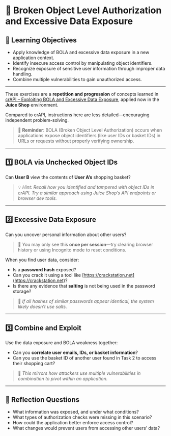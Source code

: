 # 🧪 Broken Object Level Authorization and Excessive Data Exposure

## 🧠 Learning Objectives
- Apply knowledge of BOLA and excessive data exposure in a new application context.
- Identify insecure access control by manipulating object identifiers.
- Recognize exposure of sensitive user information through improper data handling.
- Combine multiple vulnerabilities to gain unauthorized access.

---

These exercises are a **repetition and progression** of concepts learned in [crAPI – Exploiting BOLA and Excessive Data Exposure](../crAPI/2_Exploiting_BOLA_And_Excessive_Data_Exposure.md), applied now in the **Juice Shop** environment.

Compared to crAPI, instructions here are less detailed—encouraging independent problem-solving.

> 🧠 **Reminder**: BOLA (Broken Object Level Authorization) occurs when applications expose object identifiers (like user IDs or basket IDs) in URLs or requests without properly verifying ownership.

---

## 1️⃣ BOLA via Unchecked Object IDs

Can **User B** view the contents of **User A’s** shopping basket?

> 💡 *Hint: Recall how you identified and tampered with object IDs in crAPI. Try a similar approach using Juice Shop’s API endpoints or browser dev tools.*

---

## 2️⃣ Excessive Data Exposure

Can you uncover personal information about other users?

> 🔎 You may only see this **once per session**—try clearing browser history or using Incognito mode to reset conditions.

When you find user data, consider:
- Is a **password hash** exposed?
- Can you crack it using a tool like [https://crackstation.net](https://crackstation.net)?
- Is there any evidence that **salting** is not being used in the password storage?

> 🧠 *If all hashes of similar passwords appear identical, the system likely doesn’t use salts.*

---

## 3️⃣ Combine and Exploit

Use the data exposure and BOLA weakness together:
- Can you **correlate user emails, IDs, or basket information**?
- Can you use the basket ID of another user found in Task 2 to access their shopping cart?

> 🔄 *This mirrors how attackers use multiple vulnerabilities in combination to pivot within an application.*

---

## 🧠 Reflection Questions

- What information was exposed, and under what conditions?
- What types of authorization checks were missing in this scenario?
- How could the application better enforce access control?
- What changes would prevent users from accessing other users’ data?
